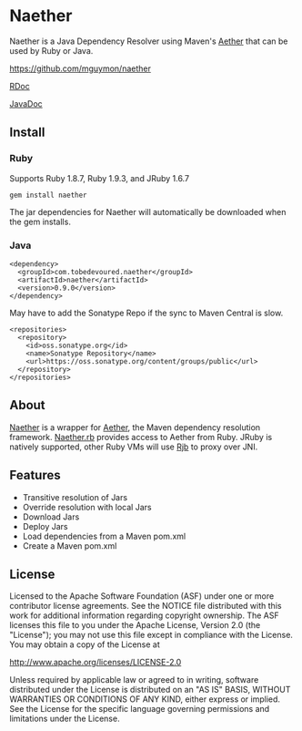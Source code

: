 # Naether

Naether is a Java Dependency Resolver using Maven's [Aether](https://github.com/sonatype/sonatype-aether) 
that can be used by Ruby or Java.

<https://github.com/mguymon/naether>

[RDoc](http://rubydoc.info/gems/naether/frames)
 
[JavaDoc](http://mguymon.github.com/naether/apidocs/index.html)

## Install

### Ruby

Supports Ruby 1.8.7, Ruby 1.9.3, and JRuby 1.6.7

    gem install naether
    
The jar dependencies for Naether will automatically be downloaded when the gem installs.

### Java

    <dependency>
      <groupId>com.tobedevoured.naether</groupId>
      <artifactId>naether</artifactId>
      <version>0.9.0</version>
    </dependency>
   
May have to add the Sonatype Repo if the sync to Maven Central is slow.

    <repositories>
      <repository>
        <id>oss.sonatype.org</id>
        <name>Sonatype Repository</name>
        <url>https://oss.sonatype.org/content/groups/public</url>
      </repository>
    </repositories>

## About

[Naether](https://github.com/mguymon/naether/blob/master/src/main/java/com/slackworks/naether/Naether.java) 
is a wrapper for [Aether](https://github.com/sonatype/sonatype-aether), the Maven dependency resolution framework. 
[Naether.rb](https://github.com/mguymon/naether/blob/master/src/main/ruby/naether.rb) provides access to Aether 
from Ruby. JRuby is natively supported, other Ruby VMs will use [Rjb](http://rjb.rubyforge.org) to proxy over JNI.

## Features

* Transitive resolution of Jars
* Override resolution with local Jars
* Download Jars
* Deploy Jars
* Load dependencies from a Maven pom.xml
* Create a Maven pom.xml

## License

Licensed to the Apache Software Foundation (ASF) under one or more
contributor license agreements.  See the NOTICE file distributed with this
work for additional information regarding copyright ownership.  The ASF
licenses this file to you under the Apache License, Version 2.0 (the
"License"); you may not use this file except in compliance with the License.
You may obtain a copy of the License at

  http://www.apache.org/licenses/LICENSE-2.0

Unless required by applicable law or agreed to in writing, software
distributed under the License is distributed on an "AS IS" BASIS, WITHOUT
WARRANTIES OR CONDITIONS OF ANY KIND, either express or implied.  See the
License for the specific language governing permissions and limitations under
the License.
